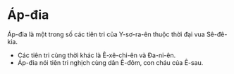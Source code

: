 # Áp-đia

Áp-đia là một trong số các tiên tri của Y-sơ-ra-ên thuộc thời đại vua Sê-đê-kia.
- Các tiên tri cùng thời khác là Ê-xê-chi-ên và Đa-ni-ên. 
- Áp-đia nói tiên tri nghịch cùng dân Ê-đôm, con cháu của Ê-sau.

